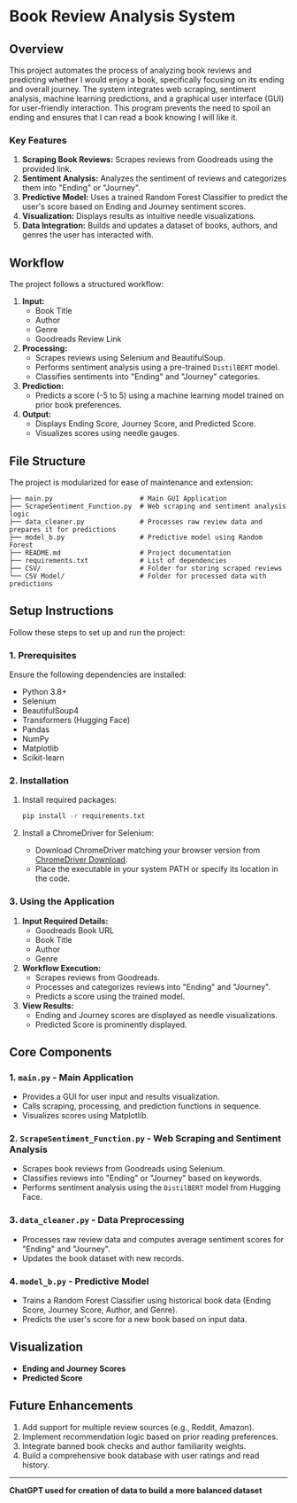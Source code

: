 # Book Review Analysis System

## Overview
This project automates the process of analyzing book reviews and predicting whether I would enjoy a book, specifically focusing on its ending and overall journey. The system integrates web scraping, sentiment analysis, machine learning predictions, and a graphical user interface (GUI) for user-friendly interaction. This program prevents the need to spoil an ending and ensures that I can read a book knowing I will like it.
### Key Features
1. **Scraping Book Reviews:** Scrapes reviews from Goodreads using the provided link.
2. **Sentiment Analysis:** Analyzes the sentiment of reviews and categorizes them into "Ending" or "Journey".
3. **Predictive Model:** Uses a trained Random Forest Classifier to predict the user's score based on Ending and Journey sentiment scores.
4. **Visualization:** Displays results as intuitive needle visualizations.
5. **Data Integration:** Builds and updates a dataset of books, authors, and genres the user has interacted with.

## Workflow
The project follows a structured workflow:
1. **Input:**
   - Book Title
   - Author
   - Genre
   - Goodreads Review Link
2. **Processing:**
   - Scrapes reviews using Selenium and BeautifulSoup.
   - Performs sentiment analysis using a pre-trained `DistilBERT` model.
   - Classifies sentiments into "Ending" and "Journey" categories.
3. **Prediction:**
   - Predicts a score (-5 to 5) using a machine learning model trained on prior book preferences.
4. **Output:**
   - Displays Ending Score, Journey Score, and Predicted Score.
   - Visualizes scores using needle gauges.

## File Structure
The project is modularized for ease of maintenance and extension:

```
├── main.py                      # Main GUI Application
├── ScrapeSentiment_Function.py  # Web scraping and sentiment analysis logic
├── data_cleaner.py              # Processes raw review data and prepares it for predictions
├── model_b.py                   # Predictive model using Random Forest
├── README.md                    # Project documentation
├── requirements.txt             # List of dependencies
├── CSV/                         # Folder for storing scraped reviews
└── CSV Model/                   # Folder for processed data with predictions
```

## Setup Instructions
Follow these steps to set up and run the project:

### 1. Prerequisites
Ensure the following dependencies are installed:
- Python 3.8+
- Selenium
- BeautifulSoup4
- Transformers (Hugging Face)
- Pandas
- NumPy
- Matplotlib
- Scikit-learn

### 2. Installation
1. Install required packages:
   ```bash
   pip install -r requirements.txt
   ```

2. Install a ChromeDriver for Selenium:
   - Download ChromeDriver matching your browser version from [ChromeDriver Download](https://chromedriver.chromium.org/downloads).
   - Place the executable in your system PATH or specify its location in the code.

### 3. Using the Application
1. **Input Required Details:**
   - Goodreads Book URL
   - Book Title
   - Author
   - Genre
2. **Workflow Execution:**
   - Scrapes reviews from Goodreads.
   - Processes and categorizes reviews into "Ending" and "Journey".
   - Predicts a score using the trained model.
3. **View Results:**
   - Ending and Journey scores are displayed as needle visualizations.
   - Predicted Score is prominently displayed.

## Core Components

### 1. `main.py` - Main Application
- Provides a GUI for user input and results visualization.
- Calls scraping, processing, and prediction functions in sequence.
- Visualizes scores using Matplotlib.

### 2. `ScrapeSentiment_Function.py` - Web Scraping and Sentiment Analysis
- Scrapes book reviews from Goodreads using Selenium.
- Classifies reviews into "Ending" or "Journey" based on keywords.
- Performs sentiment analysis using the `DistilBERT` model from Hugging Face.

### 3. `data_cleaner.py` - Data Preprocessing
- Processes raw review data and computes average sentiment scores for "Ending" and "Journey".
- Updates the book dataset with new records.

### 4. `model_b.py` - Predictive Model
- Trains a Random Forest Classifier using historical book data (Ending Score, Journey Score, Author, and Genre).
- Predicts the user's score for a new book based on input data.

## Visualization
- **Ending and Journey Scores**
- **Predicted Score**

## Future Enhancements
1. Add support for multiple review sources (e.g., Reddit, Amazon).
2. Implement recommendation logic based on prior reading preferences.
3. Integrate banned book checks and author familiarity weights.
4. Build a comprehensive book database with user ratings and read history.

---

**ChatGPT used for creation of data to build a more balanced dataset**
